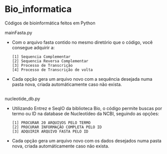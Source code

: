 # Bio_informatica
Códigos de bioinformática feitos em Python

mainFasta.py
  - Com o arquivo fasta contido no mesmo diretório que o código, você consegue adquirir a:
  
        [1] Sequencia Complementar
        [2] Sequencia Reversa Complementar
        [3] Processo de Transcrição
        [4] Processo de Transcrição de volta
  - Cada opção gera um arquivo novo com a sequência desejada numa pasta nova, criada automáticamente caso não exista.
  
  
  ##
  
  
  nucleotide_db.py
  - Utilizando Entrez e SeqIO da biblioteca Bio, o código permite buscas por termo ou ID na database de Nucleotídeo da NCBI, seguindo as opções:
  
        [1] PROCURAR 20 ARQUIVOS PELO TERMO
        [2] PROCURAR INFORMAÇÃO COMPLETA PELO ID
        [3] ADQUIRIR ARQUIVO FASTA PELO ID
  - Cada opção gera um arquivo novo com os dados desejados numa pasta nova, criada automáticamente caso não exista.
 
  
